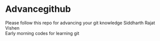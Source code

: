 # Advancegithub

Please follow this repo for advancing your git knowledge
Siddharth Rajat Vishen <br>
Early morning codes for learning git
